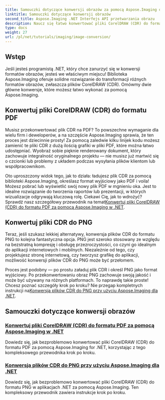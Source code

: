 ```yaml
---
title: Samouczki dotyczące konwersji obrazów za pomocą Aspose.Imaging dla .NET
linktitle: Samouczki dotyczące konwersji obrazów
second_title: Aspose.Imaging .NET Interfejs API przetwarzania obrazu
description: Naucz się łatwo konwertować pliki CorelDRAW (CDR) do formatów PDF i PNG dzięki kompleksowym samouczkom Aspose.Imaging dostosowanym do potrzeb programistów .NET.
type: docs
weight: 27
url: /pl/net/tutorials/imaging/image-conversion/
---
```

## Wstęp

Jeśli jesteś programistą .NET, który chce zanurzyć się w konwersji formatów obrazów, jesteś we właściwym miejscu! Biblioteka Aspose.Imaging oferuje solidne rozwiązanie do transformacji różnych formatów obrazów, zwłaszcza plików CorelDRAW (CDR). Omówmy dwie główne konwersje, które możesz łatwo wykonać za pomocą Aspose.Imaging.

## Konwertuj pliki CorelDRAW (CDR) do formatu PDF

Musisz przekonwertować plik CDR na PDF? To powszechne wymaganie dla wielu firm i deweloperów, a na szczęście Aspose.Imaging sprawia, że ten proces jest dziecinnie prosty! Za pomocą zaledwie kilku linijek kodu możesz zamienić te pliki CDR z dużą ilością grafiki w pliki PDF, które można łatwo udostępniać. Wyobraź sobie pięknie renderowany dokument, który zachowuje integralność oryginalnego projektu — nie musisz już martwić się o czcionki lub problemy z układem podczas wysyłania plików klientom lub współpracownikom. 

 Oto uproszczony widok tego, jak to działa: ładujesz plik CDR za pomocą biblioteki Aspose.Imaging, określasz format wyjściowy jako PDF i voila! Możesz pobrać lub wyświetlić swój nowy plik PDF w mgnieniu oka. Jest to idealne rozwiązanie do tworzenia raportów lub prezentacji, w których wizualizacje odgrywają kluczową rolę. Ciekawi Cię, jak to wdrożyć? Sprawdź nasz szczegółowy przewodnik na temat[Konwertuj pliki CorelDRAW (CDR) do formatu PDF za pomocą Aspose.Imaging w .NET](./convert-cdr-files-to-pdf/).

## Konwertuj pliki CDR do PNG

Teraz, jeśli szukasz lekkiej alternatywy, konwersja plików CDR do formatu PNG to kolejna fantastyczna opcja. PNG jest szeroko stosowany ze względu na bezstratną kompresję i obsługę przezroczystości, co czyni go idealnym do aplikacji internetowych i mobilnych. Niezależnie od tego, czy projektujesz stronę internetową, czy tworzysz grafikę do aplikacji, możliwość konwersji plików CDR do PNG może być przełomem.

 Proces jest podobny — po prostu załaduj plik CDR i określ PNG jako format wyjściowy. Po przekonwertowaniu obraz PNG zachowuje swoją jakość i może być używany na różnych platformach. To naprawdę takie proste! Chcesz poznać szczegóły krok po kroku? Nie przegap kompletnych instrukcji na[Konwersja plików CDR do PNG przy użyciu Aspose.Imaging dla .NET](./convert-cdr-files-to-png/).

## Samouczki dotyczące konwersji obrazów
### [Konwertuj pliki CorelDRAW (CDR) do formatu PDF za pomocą Aspose.Imaging w .NET](./convert-cdr-files-to-pdf/)
Dowiedz się, jak bezproblemowo konwertować pliki CorelDRAW (CDR) do formatu PDF za pomocą Aspose.Imaging for .NET, korzystając z tego kompleksowego przewodnika krok po kroku.
### [Konwersja plików CDR do PNG przy użyciu Aspose.Imaging dla .NET](./convert-cdr-files-to-png/)
Dowiedz się, jak bezproblemowo konwertować pliki CorelDRAW (CDR) do formatu PNG w aplikacjach .NET za pomocą Aspose.Imaging. Ten kompleksowy przewodnik zawiera instrukcje krok po kroku.